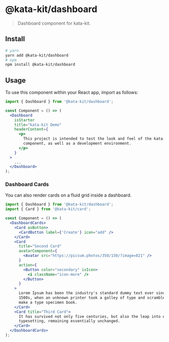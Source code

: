 # @kata-kit/dashboard

> Dashboard component for kata-kit.

## Install

```sh
# yarn
yarn add @kata-kit/dashboard
# npm
npm install @kata-kit/dashboard
```

## Usage

To use this component within your React app, import as follows:

```jsx
import { Dashboard } from '@kata-kit/dashboard';

const Component = () => (
  <Dashboard
    isStarter
    title="kata-kit Demo"
    headerContent={
      <p>
        This project is intended to test the look and feel of the kata-kit
        component, as well as a development environment.
      </p>
    }
  >
    ...
  </Dashboard>
);
```

### Dashboard Cards

You can also render cards on a fluid grid inside a dashboard.

```jsx
import { Dashboard } from '@kata-kit/dashboard';
import { Card } from '@kata-kit/card';

const Component = () => (
  <DashboardCards>
    <Card asButton>
      <CardButton label={'Create'} icon="add" />
    </Card>
    <Card
      title="Second Card"
      avatarComponent={
        <Avatar src="https://picsum.photos/350/150/?image=821" />
      }
      action={
        <Button color="secondary" isIcon>
          <i className="icon-more" />
        </Button>
      }
    >
      Lorem Ipsum has been the industry's standard dummy text ever since the
      1500s, when an unknown printer took a galley of type and scrambled it to
      make a type specimen book.
    </Card>
    <Card title="Third Card">
      It has survived not only five centuries, but also the leap into electronic
      typesetting, remaining essentially unchanged.
    </Card>
  </DashboardCards>
);
```
